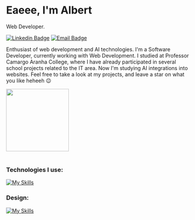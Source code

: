 # Eaeee, I'm Albert

Web Developer.

[![Linkedin Badge](https://img.shields.io/badge/Albert%20Smaczylo-informational?style=flat&logo=linkedin&logoColor=white&link=https://www.linkedin.com/in/albert-smaczylo-2918ba272/)](https://www.linkedin.com/in/albert-smaczylo-2918ba272/)
[![Email Badge](https://img.shields.io/badge/albertsmaczylo@gmail.com-informational?style=flat&logo=gmail&logoColor=white&link=mailto:albertsmaczylo@gmail.com)](mailto:albertsmaczylo@gmail.com)

Enthusiast of web development and AI technologies.
I'm a Software Developer, currently working with Web Development. I studied at Professor Camargo Aranha College, where I have already participated in several school projects related to the IT area. Now I'm studying AI integrations into websites. Feel free to take a look at my projects, and leave a star on what you like heheeh 😉



<div style="display: flex; align-items: center;" align="center">

  
  <img height="170em" src="https://github-readme-stats.vercel.app/api/top-langs/?username=albberrrt&layout=compact&theme=buefy">
</div>
<br>

<h3>Technologies I use:</h3>

[![My Skills](https://skillicons.dev/icons?i=nodejs,next,react,typescript,javascript,java,php,tailwind,sass,firebase,graphql,prisma,mysql,postgres,mongodb,linux&)](https://skillicons.dev)

<h3>Design: </h3>

[![My Skills](https://skillicons.dev/icons?i=ps,ai,figma)](https://skillicons.dev)
